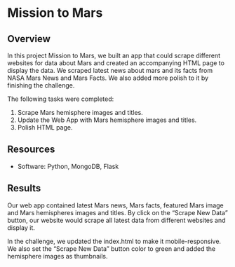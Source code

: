 # Mission to Mars

## Overview

In this project Mission to Mars, we built an app that could scrape different websites for data about Mars and created an accompanying HTML page to display the data. We scraped latest news about mars and its facts from NASA Mars News and Mars Facts. We also added more polish to it by finishing the challenge.

The following tasks were completed:

1. Scrape Mars hemisphere images and titles.
2. Update the Web App with Mars hemisphere images and titles.
3. Polish HTML page.

## Resources

- Software: Python, MongoDB, Flask

## Results

Our web app contained latest Mars news, Mars facts, featured Mars image and Mars hemispheres images and titles. By click on the “Scrape New Data” button, our website would scrape all latest data from different websites and display it.

In the challenge, we updated the index.html to make it mobile-responsive. We also set the “Scrape New Data” button color to green and added the hemisphere images as thumbnails.
